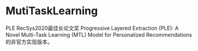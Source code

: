 # MutiTaskLearning
PLE 
RecSys2020最佳长论文奖
Progressive Layered Extraction (PLE): A Novel Multi-Task
Learning (MTL) Model for Personalized Recommendations
的非官方实现版本。
